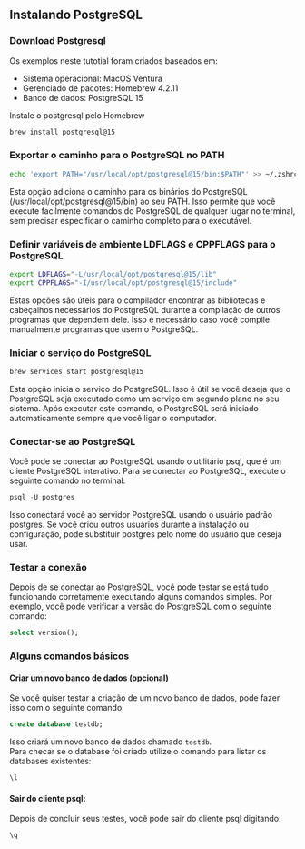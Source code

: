 ## Instalando PostgreSQL

### Download Postgresql 

Os exemplos neste tutotial foram criados baseados em:

- Sistema operacional: MacOS Ventura   
- Gerenciado de pacotes: Homebrew 4.2.11   
- Banco de dados: PostgreSQL 15

Instale o postgresql pelo Homebrew
```sh
brew install postgresql@15
```


### Exportar o caminho para o PostgreSQL no PATH
```sh
echo 'export PATH="/usr/local/opt/postgresql@15/bin:$PATH"' >> ~/.zshrc
```
Esta opção adiciona o caminho para os binários do PostgreSQL (/usr/local/opt/postgresql@15/bin) ao seu PATH. Isso permite que você execute facilmente comandos do PostgreSQL de qualquer lugar no terminal, sem precisar especificar o caminho completo para o executável.

### Definir variáveis de ambiente LDFLAGS e CPPFLAGS para o PostgreSQL

```sh
export LDFLAGS="-L/usr/local/opt/postgresql@15/lib"
export CPPFLAGS="-I/usr/local/opt/postgresql@15/include"
```
Estas opções são úteis para o compilador encontrar as bibliotecas e cabeçalhos necessários do PostgreSQL durante a compilação de outros programas que dependem dele. Isso é necessário caso você compile manualmente programas que usem o PostgreSQL.

### Iniciar o serviço do PostgreSQL
```sh
brew services start postgresql@15
```
Esta opção inicia o serviço do PostgreSQL. Isso é útil se você deseja que o PostgreSQL seja executado como um serviço em segundo plano no seu sistema. Após executar este comando, o PostgreSQL será iniciado automaticamente sempre que você ligar o computador.

### Conectar-se ao PostgreSQL
Você pode se conectar ao PostgreSQL usando o utilitário psql, que é um cliente PostgreSQL interativo. Para se conectar ao PostgreSQL, execute o seguinte comando no terminal:
```sql
psql -U postgres
```

Isso conectará você ao servidor PostgreSQL usando o usuário padrão postgres. Se você criou outros usuários durante a instalação ou configuração, pode substituir postgres pelo nome do usuário que deseja usar.

### Testar a conexão
Depois de se conectar ao PostgreSQL, você pode testar se está tudo funcionando corretamente executando alguns comandos simples. Por exemplo, você pode verificar a versão do PostgreSQL com o seguinte comando:

```sql
select version();
```

### Alguns comandos básicos

#### Criar um novo banco de dados (opcional)
Se você quiser testar a criação de um novo banco de dados, pode fazer isso com o seguinte comando:

```sql
create database testdb;
```
Isso criará um novo banco de dados chamado `testdb`.   
Para checar se o database foi criado utilize o comando para listar os databases existentes:
```sql
\l
```
#### Sair do cliente psql:
Depois de concluir seus testes, você pode sair do cliente psql digitando:
```sql
\q
```

